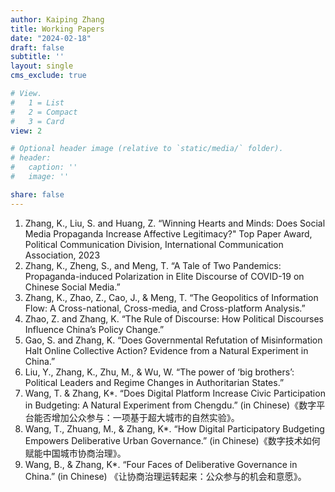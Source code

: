 ```yaml
---
author: Kaiping Zhang
title: Working Papers
date: "2024-02-18"
draft: false
subtitle: ''
layout: single
cms_exclude: true

# View.
#   1 = List
#   2 = Compact
#   3 = Card
view: 2

# Optional header image (relative to `static/media/` folder).
# header:
#   caption: ''
#   image: ''

share: false
---
```

1.	Zhang, K., Liu, S. and Huang, Z. “Winning Hearts and Minds: Does Social Media Propaganda Increase Affective Legitimacy?" 
Top Paper Award, Political Communication Division, International Communication Association, 2023
2.	Zhang, K., Zheng, S., and Meng, T. “A Tale of Two Pandemics: Propaganda-induced Polarization in Elite Discourse of COVID-19 on Chinese Social Media.” 
3.	Zhang, K., Zhao, Z., Cao, J., & Meng, T. “The Geopolitics of Information Flow: A Cross-national, Cross-media, and Cross-platform Analysis.” 
4.	Zhao, Z. and Zhang, K. “The Rule of Discourse: How Political Discourses Influence China’s Policy Change.” 
5.	Gao, S. and Zhang, K. “Does Governmental Refutation of Misinformation Halt Online Collective Action? Evidence from a Natural Experiment in China.” 
6.	Liu, Y., Zhang, K., Zhu, M., & Wu, W. “The power of ‘big brothers’: Political Leaders and Regime Changes in Authoritarian States.”
7.	Wang, T. & Zhang, K*. “Does Digital Platform Increase Civic Participation in Budgeting: A Natural Experiment from Chengdu.” (in Chinese)《数字平台能否增加公众参与：一项基于超大城市的自然实验》。
8.	Wang, T., Zhuang, M., & Zhang, K*. “How Digital Participatory Budgeting Empowers Deliberative Urban Governance.” (in Chinese)《数字技术如何赋能中国城市协商治理》。
9.	Wang, B., & Zhang, K*. “Four Faces of Deliberative Governance in China.” (in Chinese) 《让协商治理运转起来：公众参与的机会和意愿》。

